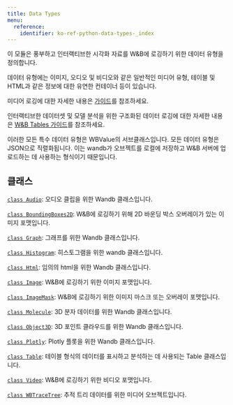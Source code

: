 ```yaml
---
title: Data Types
menu:
  reference:
    identifier: ko-ref-python-data-types-_index
---
```


이 모듈은 풍부하고 인터랙티브한 시각화 자료를 W&B에 로깅하기 위한 데이터 유형을 정의합니다.

데이터 유형에는 이미지, 오디오 및 비디오와 같은 일반적인 미디어 유형, 테이블 및 HTML과 같은 정보에 대한 유연한 컨테이너 등이 있습니다.

미디어 로깅에 대한 자세한 내용은 [가이드](https://docs.wandb.com/guides/track/log/media)를 참조하세요.

인터랙티브한 데이터셋 및 모델 분석을 위한 구조화된 데이터 로깅에 대한 자세한 내용은 [W&B Tables 가이드](https://docs.wandb.com/guides/models/tables/)를 참조하세요.

이러한 모든 특수 데이터 유형은 WBValue의 서브클래스입니다. 모든 데이터 유형은 JSON으로 직렬화됩니다. 이는 wandb가 오브젝트를 로컬에 저장하고 W&B 서버에 업로드하는 데 사용하는 형식이기 때문입니다.

## 클래스

[`class Audio`](./audio.md): 오디오 클립을 위한 Wandb 클래스입니다.

[`class BoundingBoxes2D`](./boundingboxes2d.md): W&B에 로깅하기 위해 2D 바운딩 박스 오버레이가 있는 이미지 포맷입니다.

[`class Graph`](./graph.md): 그래프를 위한 Wandb 클래스입니다.

[`class Histogram`](./histogram.md): 히스토그램을 위한 wandb 클래스입니다.

[`class Html`](./html.md): 임의의 html을 위한 Wandb 클래스입니다.

[`class Image`](./image.md): W&B에 로깅하기 위한 이미지 포맷입니다.

[`class ImageMask`](./imagemask.md): W&B에 로깅하기 위한 이미지 마스크 또는 오버레이 포맷입니다.

[`class Molecule`](./molecule.md): 3D 분자 데이터를 위한 Wandb 클래스입니다.

[`class Object3D`](./object3d.md): 3D 포인트 클라우드를 위한 Wandb 클래스입니다.

[`class Plotly`](./plotly.md): Plotly 플롯을 위한 Wandb 클래스입니다.

[`class Table`](./table.md): 테이블 형식의 데이터를 표시하고 분석하는 데 사용되는 Table 클래스입니다.

[`class Video`](./video.md): W&B에 로깅하기 위한 비디오 포맷입니다.

[`class WBTraceTree`](./wbtracetree.md): 추적 트리 데이터를 위한 미디어 오브젝트입니다.
